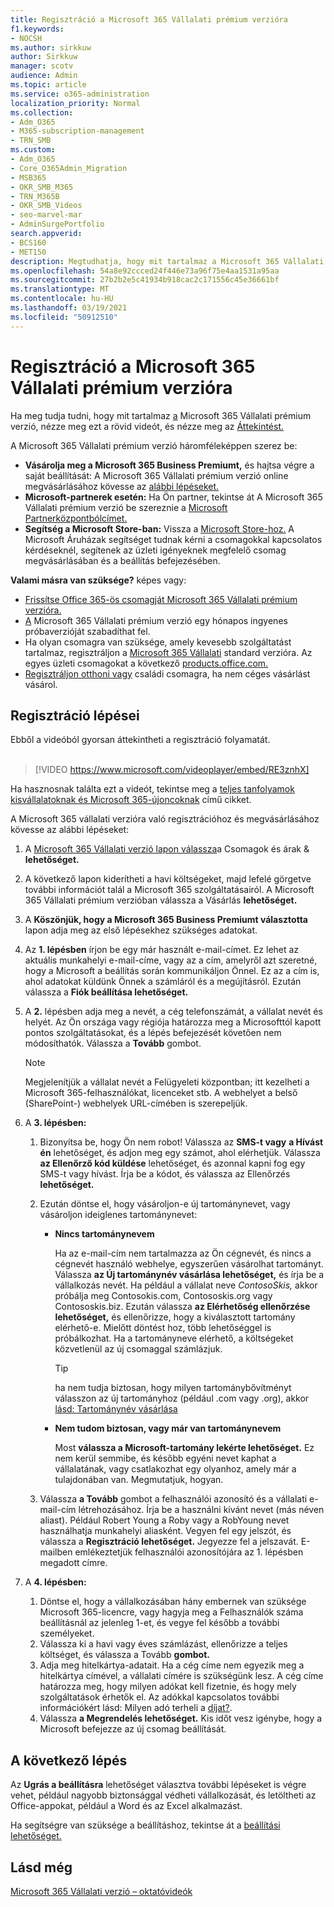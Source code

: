 ```yaml
---
title: Regisztráció a Microsoft 365 Vállalati prémium verzióra
f1.keywords:
- NOCSH
ms.author: sirkkuw
author: Sirkkuw
manager: scotv
audience: Admin
ms.topic: article
ms.service: o365-administration
localization_priority: Normal
ms.collection:
- Adm_O365
- M365-subscription-management
- TRN_SMB
ms.custom:
- Adm_O365
- Core_O365Admin_Migration
- MSB365
- OKR_SMB_M365
- TRN_M365B
- OKR_SMB_Videos
- seo-marvel-mar
- AdminSurgePortfolio
search.appverid:
- BCS160
- MET150
description: Megtudhatja, hogy mit tartalmaz a Microsoft 365 Vállalati prémium verzió, és részletes útmutatást kap a Microsoft 365 Vállalati prémium verzióra való regisztrációhoz.
ms.openlocfilehash: 54a8e92ccced24f446e73a96f75e4aa1531a95aa
ms.sourcegitcommit: 27b2b2e5c41934b918cac2c171556c45e36661bf
ms.translationtype: MT
ms.contentlocale: hu-HU
ms.lasthandoff: 03/19/2021
ms.locfileid: "50912510"
---
```

# <a name="sign-up-for-microsoft-365-business-premium"></a>Regisztráció a Microsoft 365 Vállalati prémium verzióra

Ha meg tudja tudni, hogy mit tartalmaz [a](../business-video/what-is-microsoft-365.md) Microsoft 365 Vállalati prémium verzió, nézze meg ezt a rövid videót, és nézze meg az [Áttekintést.](microsoft-365-business-overview.md)

A Microsoft 365 Vállalati prémium verzió háromféleképpen szerez be:
- **Vásárolja meg a Microsoft 365 Business Premiumt,** és hajtsa végre a saját beállítását: A Microsoft 365 Vállalati prémium verzió online megvásárlásához kövesse az [alábbi lépéseket.](#sign-up-steps)
- **Microsoft-partnerek esetén:** Ha Ön partner, tekintse át A Microsoft 365 Vállalati prémium verzió be szereznie a [Microsoft Partnerközpontbólcímet.](get-microsoft-365-business.md)
- **Segítség a Microsoft Store-ban:** Vissza a [Microsoft Store-hoz.](https://go.microsoft.com/fwlink/?linkid=2109652) A Microsoft Áruházak segítséget tudnak kérni a csomagokkal kapcsolatos kérdéseknél, segítenek az üzleti igényeknek megfelelő csomag megvásárlásában és a beállítás befejezésében.

**Valami másra van szüksége?** képes vagy:
- [Frissítse Office 365-ös csomagját Microsoft 365 Vállalati prémium verzióra.](migrate-to-microsoft-365-business.md)
- [A](https://go.microsoft.com/fwlink/p/?linkid=2102309) Microsoft 365 Vállalati prémium verzió egy hónapos ingyenes próbaverzióját szabadíthat fel.
- Ha olyan csomagra van szüksége, amely kevesebb szolgáltatást tartalmaz, regisztráljon a [Microsoft 365 Vállalati](https://go.microsoft.com/fwlink/p/?LinkID=510935) standard verzióra. Az egyes üzleti csomagokat a következő [products.office.com.](https://go.microsoft.com/fwlink/?linkid=2109397)
- [Regisztráljon otthoni vagy](https://go.microsoft.com/fwlink/?linkid=2109398) családi csomagra, ha nem céges vásárlást vásárol. 

## <a name="sign-up-steps"></a>Regisztráció lépései

Ebből a videóból gyorsan áttekintheti a regisztráció folyamatát.<br><br>

> [!VIDEO https://www.microsoft.com/videoplayer/embed/RE3znhX] 

Ha hasznosnak találta ezt a videót, tekintse meg a [teljes tanfolyamok kisvállalatoknak és Microsoft 365-újoncoknak](https://support.microsoft.com/office/6ab4bbcd-79cf-4000-a0bd-d42ce4d12816) című cikket.

A Microsoft 365 vállalati verzióra való regisztrációhoz és megvásárlásához kövesse az alábbi lépéseket:

1. A [Microsoft 365 Vállalati verzió lapon válassza](https://go.microsoft.com/fwlink/?linkid=2109654)a Csomagok és árak & **lehetőséget.** 
2. A következő lapon kiderítheti a havi költségeket, majd lefelé görgetve további információt talál a Microsoft 365 szolgáltatásairól. A Microsoft 365 Vállalati prémium verzióban válassza a Vásárlás **lehetőséget.**
3. A **Köszönjük, hogy a Microsoft 365 Business Premiumt választotta** lapon adja meg az első lépésekhez szükséges adatokat.
4. Az **1. lépésben** írjon be egy már használt e-mail-címet. Ez lehet az aktuális munkahelyi e-mail-címe, vagy az a cím, amelyről azt szeretné, hogy a Microsoft a beállítás során kommunikáljon Önnel. Ez az a cím is, ahol adatokat küldünk Önnek a számláról és a megújításról. Ezután válassza a **Fiók beállítása lehetőséget.**
5. A **2.** lépésben adja meg a nevét, a cég telefonszámát, a vállalat nevét és helyét. Az Ön országa vagy régiója határozza meg a Microsofttól kapott pontos szolgáltatásokat, és a lépés befejezését követően nem módosíthatók. Válassza a **Tovább** gombot.
    > [!NOTE]
    > Megjelenítjük a vállalat nevét a Felügyeleti központban; itt kezelheti a Microsoft 365-felhasználókat, licenceket stb. A webhelyet a belső (SharePoint-) webhelyek URL-címében is szerepeljük.
6. A **3. lépésben:**

    1. Bizonyítsa be, hogy Ön nem robot! Válassza az **SMS-t vagy** **a Hívást én** lehetőséget, és adjon meg egy számot, ahol elérhetjük. Válassza **az Ellenőrző kód küldése** lehetőséget, és azonnal kapni fog egy SMS-t vagy hívást. Írja be a kódot, és válassza az Ellenőrzés **lehetőséget.**
    2. Ezután döntse el, hogy vásároljon-e új tartománynevet, vagy vásároljon ideiglenes tartománynevet:

        - **Nincs tartománynevem** 
        
            Ha az e-mail-cím nem tartalmazza az Ön cégnevét, és nincs a cégnevét használó webhelye, egyszerűen vásárolhat tartományt. Válassza **az Új tartománynév vásárlása lehetőséget,** és írja be a vállalkozás nevét. Ha például a vállalat neve *ContosoSkis,* akkor próbálja meg Contosokis.com, Contososkis.org vagy Contososkis.biz. Ezután válassza **az Elérhetőség ellenőrzése lehetőséget,** és ellenőrizze, hogy a kiválasztott tartomány elérhető-e. Mielőtt döntést hoz, több lehetőséggel is próbálkozhat. Ha a tartományneve elérhető, a költségeket közvetlenül az új csomaggal számlázjuk. 
       
            > [!TIP]
            > ha nem tudja biztosan, hogy milyen tartománybővítményt válasszon az új tartományhoz (például .com vagy .org), akkor [lásd: Tartománynév vásárlása](../admin/get-help-with-domains/buy-a-domain-name.md)
        
        - **Nem tudom biztosan, vagy már van tartománynevem** 
        
             Most **válassza a Microsoft-tartomány lekérte lehetőséget.** Ez nem kerül semmibe, és később egyéni nevet kaphat a vállalatának, vagy csatlakozhat egy olyanhoz, amely már a tulajdonában van. Megmutatjuk, hogyan.

    3. Válassza **a Tovább** gombot a felhasználói azonosító és a vállalati e-mail-cím létrehozásához. Írja be a használni kívánt nevet (más néven aliast). Például Robert Young a Roby vagy a RobYoung nevet használhatja munkahelyi aliasként. Vegyen fel egy jelszót, és válassza a **Regisztráció lehetőséget.** Jegyezze fel a jelszavát. E-mailben emlékeztetjük felhasználói azonosítójára az 1. lépésben megadott címre.
7. A **4. lépésben:** 

    1. Döntse el, hogy a vállalkozásában hány embernek van  szüksége Microsoft 365-licencre, vagy hagyja meg a Felhasználók száma beállításnál az jelenleg 1-et, és vegye fel később a további személyeket. 
    2. Válassza ki a havi vagy éves számlázást, ellenőrizze a teljes költséget, és válassza a Tovább **gombot.** 
    3. Adja meg hitelkártya-adatait. Ha a cég címe nem egyezik meg a hitelkártya címével, a vállalati címére is szükségünk lesz. A cég címe határozza meg, hogy milyen adókat kell fizetnie, és hogy mely szolgáltatások érhetők el. Az adókkal kapcsolatos további információkért lásd: Milyen adó terheli a [díjat?](../commerce/billing-and-payments/tax-information.md).
    4. Válassza **a Megrendelés lehetőséget.** Kis időt vesz igénybe, hogy a Microsoft befejezze az új csomag beállítását.

## <a name="whats-next"></a>A következő lépés

Az **Ugrás a beállításra** lehetőséget választva további lépéseket is végre vehet, például nagyobb biztonsággal védheti vállalkozását, és letöltheti az Office-appokat, például a Word és az Excel alkalmazást.

Ha segítségre van szüksége a beállításhoz, tekintse át a [beállítási lehetőséget.](set-up.md)

## <a name="see-also"></a>Lásd még

[Microsoft 365 Vállalati verzió – oktatóvideók](https://support.microsoft.com/office/6ab4bbcd-79cf-4000-a0bd-d42ce4d12816)